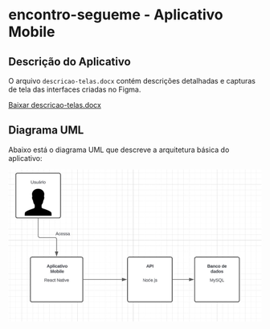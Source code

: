 # encontro-segueme - Aplicativo Mobile

## Descrição do Aplicativo

O arquivo `descricao-telas.docx` contém descrições detalhadas e capturas de tela das interfaces criadas no Figma.

[Baixar descricao-telas.docx](./descricao-telas.docx)

## Diagrama UML

Abaixo está o diagrama UML que descreve a arquitetura básica do aplicativo:

![Diagrama UML](./uml-diagram.jpg)
